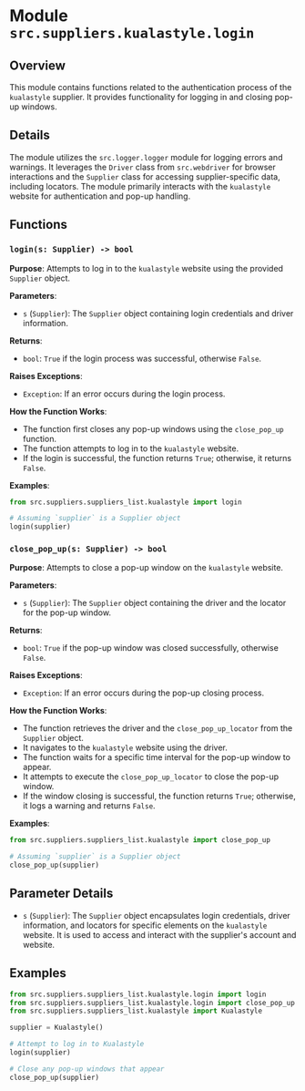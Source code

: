 # Module `src.suppliers.kualastyle.login`

## Overview

This module contains functions related to the authentication process of the `kualastyle` supplier. It provides functionality for logging in and closing pop-up windows.

## Details

The module utilizes the `src.logger.logger` module for logging errors and warnings. It leverages the `Driver` class from `src.webdriver` for browser interactions and the `Supplier` class for accessing supplier-specific data, including locators. The module primarily interacts with the `kualastyle` website for authentication and pop-up handling.

## Functions

### `login(s: Supplier) -> bool`

**Purpose**: Attempts to log in to the `kualastyle` website using the provided `Supplier` object.

**Parameters**:

- `s` (`Supplier`): The `Supplier` object containing login credentials and driver information.

**Returns**:

- `bool`: `True` if the login process was successful, otherwise `False`.

**Raises Exceptions**:

- `Exception`: If an error occurs during the login process.

**How the Function Works**:

- The function first closes any pop-up windows using the `close_pop_up` function.
- The function attempts to log in to the `kualastyle` website.
- If the login is successful, the function returns `True`; otherwise, it returns `False`.

**Examples**:

```python
from src.suppliers.suppliers_list.kualastyle import login

# Assuming `supplier` is a Supplier object
login(supplier)
```

### `close_pop_up(s: Supplier) -> bool`

**Purpose**: Attempts to close a pop-up window on the `kualastyle` website.

**Parameters**:

- `s` (`Supplier`): The `Supplier` object containing the driver and the locator for the pop-up window.

**Returns**:

- `bool`: `True` if the pop-up window was closed successfully, otherwise `False`.

**Raises Exceptions**:

- `Exception`: If an error occurs during the pop-up closing process.

**How the Function Works**:

- The function retrieves the driver and the `close_pop_up_locator` from the `Supplier` object.
- It navigates to the `kualastyle` website using the driver.
- The function waits for a specific time interval for the pop-up window to appear.
- It attempts to execute the `close_pop_up_locator` to close the pop-up window.
- If the window closing is successful, the function returns `True`; otherwise, it logs a warning and returns `False`.

**Examples**:

```python
from src.suppliers.suppliers_list.kualastyle import close_pop_up

# Assuming `supplier` is a Supplier object
close_pop_up(supplier)
```

## Parameter Details

- `s` (`Supplier`): The `Supplier` object encapsulates login credentials, driver information, and locators for specific elements on the `kualastyle` website. It is used to access and interact with the supplier's account and website.

## Examples

```python
from src.suppliers.suppliers_list.kualastyle.login import login
from src.suppliers.suppliers_list.kualastyle.login import close_pop_up
from src.suppliers.suppliers_list.kualastyle import Kualastyle

supplier = Kualastyle()

# Attempt to log in to Kualastyle
login(supplier)

# Close any pop-up windows that appear
close_pop_up(supplier)
```